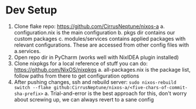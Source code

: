 # Dev Setup
1. Clone flake repo: https://github.com/CirrusNeptune/nixos-a
  a. configuration.nix is the main configuration
  b. pkgs dir contains our custom packages
  c. modules/services contains applied packages with relevant configurations. These are accessed from other config files with a.services.<service-name>
2. Open repo dir in PyCharm (works well with NixIDEA plugin installed)
3. Clone nixpkgs for a local reference of stuff you can do: https://github.com/NixOS/nixpkgs
  a. all-packages.nix is the package list, follow paths from there to get configuration options
4. After pushing changes, ssh and rebuild server: `sudo nixos-rebuild switch --flake github:CirrusNeptune/nixos-a/<five-chars-of-commit-sha-prefix>`  a. Trial-and-error is the best approach for this, don't worry about screwing up, we can always revert to a sane config
